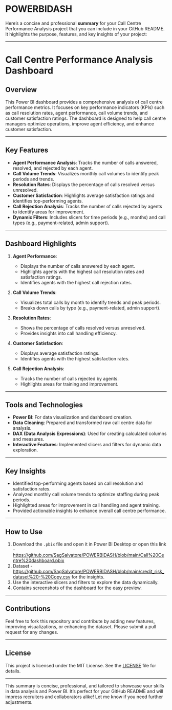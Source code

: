 # POWERBIDASH
Here’s a concise and professional **summary** for your Call Centre Performance Analysis project that you can include in your GitHub README. It highlights the purpose, features, and key insights of your project:

---

# Call Centre Performance Analysis Dashboard

## Overview
This Power BI dashboard provides a comprehensive analysis of call centre performance metrics. It focuses on key performance indicators (KPIs) such as call resolution rates, agent performance, call volume trends, and customer satisfaction ratings. The dashboard is designed to help call centre managers optimize operations, improve agent efficiency, and enhance customer satisfaction.

---

## Key Features
- **Agent Performance Analysis**: Tracks the number of calls answered, resolved, and rejected by each agent.
- **Call Volume Trends**: Visualizes monthly call volumes to identify peak periods and trends.
- **Resolution Rates**: Displays the percentage of calls resolved versus unresolved.
- **Customer Satisfaction**: Highlights average satisfaction ratings and identifies top-performing agents.
- **Call Rejection Analysis**: Tracks the number of calls rejected by agents to identify areas for improvement.
- **Dynamic Filters**: Includes slicers for time periods (e.g., months) and call types (e.g., payment-related, admin support).

---

## Dashboard Highlights
1. **Agent Performance**:
   - Displays the number of calls answered by each agent.
   - Highlights agents with the highest call resolution rates and satisfaction ratings.
   - Identifies agents with the highest call rejection rates.

2. **Call Volume Trends**:
   - Visualizes total calls by month to identify trends and peak periods.
   - Breaks down calls by type (e.g., payment-related, admin support).

3. **Resolution Rates**:
   - Shows the percentage of calls resolved versus unresolved.
   - Provides insights into call handling efficiency.

4. **Customer Satisfaction**:
   - Displays average satisfaction ratings.
   - Identifies agents with the highest satisfaction rates.

5. **Call Rejection Analysis**:
   - Tracks the number of calls rejected by agents.
   - Highlights areas for training and improvement.

---

## Tools and Technologies
- **Power BI**: For data visualization and dashboard creation.
- **Data Cleaning**: Prepared and transformed raw call centre data for analysis.
- **DAX (Data Analysis Expressions)**: Used for creating calculated columns and measures.
- **Interactive Features**: Implemented slicers and filters for dynamic data exploration.

---

## Key Insights
- Identified top-performing agents based on call resolution and satisfaction rates.
- Analyzed monthly call volume trends to optimize staffing during peak periods.
- Highlighted areas for improvement in call handling and agent training.
- Provided actionable insights to enhance overall call centre performance.

---

## How to Use
1. Download the `.pbix` file and open it in Power BI Desktop or open this link - https://github.com/SagSalvatore/POWERBIDASH/blob/main/Call%20Centre%20dashboard.pbix
2. Dataset - https://github.com/SagSalvatore/POWERBIDASH/blob/main/credit_risk_dataset%20-%20Copy.csv for the insights.
3. Use the interactive slicers and filters to explore the data dynamically.
4. Contains screenshots of the dashboard for the easy preview.

---

## Contributions
Feel free to fork this repository and contribute by adding new features, improving visualizations, or enhancing the dataset. Please submit a pull request for any changes.

---

## License
This project is licensed under the MIT License. See the [LICENSE](LICENSE) file for details.

---

This summary is concise, professional, and tailored to showcase your skills in data analysis and Power BI. It’s perfect for your GitHub README and will impress recruiters and collaborators alike! Let me know if you need further adjustments.
